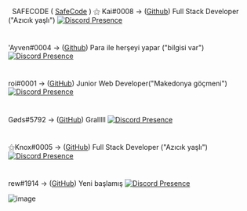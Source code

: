 ឵  ឵ ឵឵឵SAFECODE ( [SafeCode](https://discord.gg/safecode) )
⚝ Kai#0008 -> ([Github](https://github.com/Kai-fx))
Full Stack Developer ("Azıcık yaşlı") 
[![Discord Presence](https://lanyard-profile-readme.vercel.app/api/1097766515530543136?theme=dark&bg=06154a&animated=true&hideDiscrim=false&borderRadius=20px)](https://discord.com/users/1097766515530543136)
#
#
'Ayven#0004 -> ([Github](https://github.com/Ayven07))
Para ile herşeyi yapar ("bilgisi var")
[![Discord Presence](https://lanyard-profile-readme.vercel.app/api/752942906322583712?theme=dark&bg=06154a&animated=true&hideDiscrim=false&borderRadius=20px)](https://discord.com/users/752942906322583712)
#
#
roi#0001 -> ([GitHub](https://github.com/roicik))
Junior Web Developer("Makedonya göçmeni")
[![Discord Presence](https://lanyard-profile-readme.vercel.app/api/1001220573457813584?theme=dark&bg=06154a&animated=true&hideDiscrim=false&borderRadius=20px)](https://discord.com/users/1001220573457813584)
#
#
Gøds#5792 -> ([GitHub](https://github.com/mertkyaa06))
Gralllll
[![Discord Presence](https://lanyard-profile-readme.vercel.app/api/455715714431582209?theme=dark&bg=06154a&animated=true&hideDiscrim=false&borderRadius=20px)](https://discord.com/users/455715714431582209)
#
#
⚝Knox#0005 -> ([GitHub](https://github.com/knoxfx))
Full Stack Developer ("Azıcık yaşlı") 
[![Discord Presence](https://lanyard-profile-readme.vercel.app/api/413746118380486668?theme=dark&bg=06154a&animated=true&hideDiscrim=false&borderRadius=20px)](https://discord.com/users/413746118380486668)
#
#
rew#1914 -> ([GitHub](https://github.com/rewline))
Yeni başlamış
[![Discord Presence](https://lanyard-profile-readme.vercel.app/api/506151528420212739?theme=dark&bg=06154a&animated=true&hideDiscrim=false&borderRadius=20px)](https://discord.com/users/506151528420212739)

![image](https://media.discordapp.net/attachments/1111006300244021348/1111361079914795171/image.png?width=1401&height=572)
